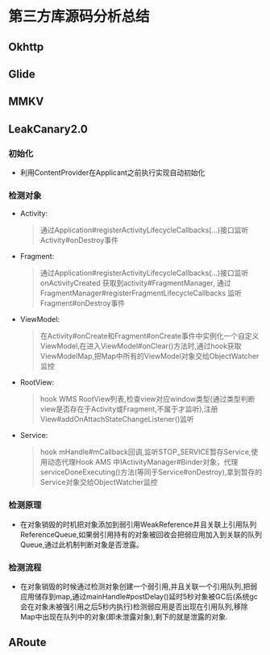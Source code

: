 # 第三方库源码分析总结

## Okhttp


## Glide


## MMKV


## LeakCanary2.0
### 初始化
- 利用ContentProvider在Applicant之前执行实现自动初始化
### 检测对象
- Activity:  
    >通过Application#registerActivityLifecycleCallbacks(…)接口监听Activity#onDestroy事件
- Fragment:  
    >通过Application#registerActivityLifecycleCallbacks(…)接口监听onActivityCreated
  > 获取到activity#FragmentManager, 通过FragmentManager#registerFragmentLifecycleCallbacks
  > 监听Fragment#onDestroy事件
- ViewModel:  
    >在Activity#onCreate和Fragment#onCreate事件中实例化一个自定义ViewModel,在进入ViewModel#onClear()方法时,通过hook获取ViewModelMap,把Map中所有的ViewModel对象交给ObjectWatcher监控
- RootView:  
    >hook WMS RootView列表,检查view对应window类型(通过类型判断view是否存在于Activity或Fragment,不属于才监听),注册View#addOnAttachStateChangeListener()监听
- Service:  
    >hook mHandle#mCallback回调,监听STOP_SERVICE暂存Service,使用动态代理Hook AMS 中IActivityManager#Binder对象，代理serviceDoneExecuting()方法(等同于Service#onDestroy),拿到暂存的Service对象交给ObjectWatcher监控
### 检测原理
- 在对象销毁的时机把对象添加到弱引用WeakReference并且关联上引用队列ReferenceQueue,如果弱引用持有的对象被回收会把弱应用加入到关联的队列Queue,通过此机制判断对象是否泄露。
### 检测流程
-  在对象销毁的时候通过检测对象创建一个弱引用,并且关联一个引用队列,把弱应用储存到map,通过mainHandle#postDelay()延时5秒对象被GC后(系统gc会在对象未被强引用之后5秒内执行)检测弱应用是否出现在引用队列,移除Map中出现在队列中的对象(即未泄露对象),剩下的就是泄露的对象.
## ARoute